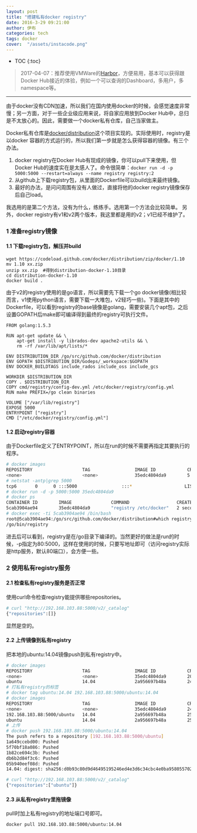```yaml
---
layout: post
title: "搭建私有docker registry"
date: 2016-3-29 09:21:00
author: 伊布
categories: tech
tags: docker
cover:  "/assets/instacode.png"
---
```


* TOC
{:toc}


> 2017-04-07：推荐使用VMWare的[Harbor](https://vmware.github.io/harbor/index_cn.html)，方便易用，基本可以获得跟Docker Hub接近的体验，例如一个可以查询的Dashboard，多用户，多namespace等。

---

由于docker没有CDN加速，所以我们在国内使用docker的时候，会感觉速度非常慢；另一方面，对于一些企业级应用来说，将自家应用放到Docker Hub中，总归是不太放心的。因此，需要做一个docker私有仓库，自己当家做主。

Docker私有仓库是[docker/distribution](https://github.com/docker/distribution)这个项目实现的。实际使用时，registry是以docker 容器的方式运行的，所以我们第一步就是怎么获得容器的镜像。有三个办法。

1. docker registry在Docker Hub有现成的镜像，你可以pull下来使用，但Docker Hub的速度实在是太感人了。命令很简单：`docker run -d -p 5000:5000 --restart=always --name registry registry:2`
2. 从github上下载registry包，从里面的Dockerfile可以build出来最终镜像。
3. 最好的办法，是问问周围有没有人做过，直接将他的docker registry镜像保存后自己load。

我选用的是第二个方法，没有为什么，练练手。选用第一个方法会比较简单。
另外，docker registry有v1和v2两个版本，我这里都是用的v2；v1已经不维护了。

### 1 准备registry镜像

#### 1.1 下载registry包，解压并build

```
wget https://codeload.github.com/docker/distribution/zip/docker/1.10
mv 1.10 xx.zip
unzip xx.zip  #得到distribution-docker-1.10目录
cd distribution-docker-1.10
docker build .
```

由于v2的registry使用的是go语言，所以需要先下载一个go docker镜像(相比较而言，v1使用python语言，需要下载一大堆包，v2轻巧一些)。下面是其中的Dockerfile，可以看到registry的base镜像是golang，需要安装几个apt包，之后设置GOPATH后make即可编译得到最终的registry可执行文件。

```
FROM golang:1.5.3

RUN apt-get update && \
    apt-get install -y librados-dev apache2-utils && \
    rm -rf /var/lib/apt/lists/*

ENV DISTRIBUTION_DIR /go/src/github.com/docker/distribution
ENV GOPATH $DISTRIBUTION_DIR/Godeps/_workspace:$GOPATH
ENV DOCKER_BUILDTAGS include_rados include_oss include_gcs

WORKDIR $DISTRIBUTION_DIR
COPY . $DISTRIBUTION_DIR
COPY cmd/registry/config-dev.yml /etc/docker/registry/config.yml
RUN make PREFIX=/go clean binaries

VOLUME ["/var/lib/registry"]
EXPOSE 5000
ENTRYPOINT ["registry"]
CMD ["/etc/docker/registry/config.yml"]

```

#### 1.2 启动registry容器

由于Dockerfile定义了ENTRYPOINT，所以在run的时候不需要再指定其要执行的程序。

```bash
# docker images
REPOSITORY                   TAG                 IMAGE ID            CREATED             SIZE
<none>                       <none>              35edc4804da9        5 seconds ago       825.7 MB
# netstat -antp|grep 5000
tcp6       0      0 :::5000                 :::*                    LISTEN      27263/docker-proxy
# docker run -d -p 5000:5000 35edc4804da9
# docker ps
CONTAINER ID        IMAGE               COMMAND                  CREATED             STATUS              PORTS                    NAMES
5cab3904ae94        35edc4804da9        "registry /etc/docker"   2 seconds ago       Up 2 seconds        0.0.0.0:5000->5000/tcp   big_darwin
# docker exec -ti 5cab3904ae94 /bin/bash
root@5cab3904ae94:/go/src/github.com/docker/distribution#which registry
/go/bin/registry
```

进去后可以看到，registry是在/go目录下编译的。当然更好的做法是run的时候，-p指定为80:5000，这样在使用的时候，只要写地址即可（访问registry实际是http服务，默认80端口），会方便一些。

### 2 使用私有registry服务

#### 2.1 检查私有registry服务是否正常
使用curl命令检查registry能提供哪些repositories。

```bash
# curl "http://192.168.103.88:5000/v2/_catalog"
{"repositories":[]}
```

显然是空的。

#### 2.2 上传镜像到私有registry
把本地的ubuntu:14.04镜像push到私有registry中。


```bash
# docker images
REPOSITORY                   TAG                 IMAGE ID            CREATED             SIZE
<none>                       <none>              35edc4804da9        20 minutes ago      825.7 MB
ubuntu                       14.04               2a956697b48a        24 hours ago        188 MB
# 打私有registry的标签
# docker tag ubuntu:14.04 192.168.103.88:5000/ubuntu:14.04
# docker images
REPOSITORY                   TAG                 IMAGE ID            CREATED             SIZE
<none>                       <none>              35edc4804da9        24 minutes ago      825.7 MB
192.168.103.88:5000/ubuntu   14.04               2a956697b48a        25 hours ago        188 MB
ubuntu                       14.04               2a956697b48a        25 hours ago        188 MB
# 上传
# docker push 192.168.103.88:5000/ubuntu:14.04
The push refers to a repository [192.168.103.88:5000/ubuntu]
1a649ccebd00: Pushed
5f70bf18a086: Pushed
1b82ce694c3b: Pushed
db6b2d84f3c6: Pushed
05b940eef08d: Pushed
14.04: digest: sha256:d0b93c80d9d46495195246ed4e3d6c34cbc4e0ba9580557024e40c57a49d3672 size: 1336

# curl "http://192.168.103.88:5000/v2/_catalog"
{"repositories":["ubuntu"]}

```

#### 2.3 从私有registry里拖镜像

pull时加上私有registry的地址端口号即可。

```
docker pull 192.168.103.88:5000/ubuntu:14.04
```
